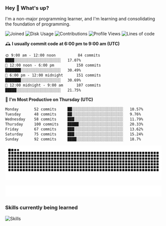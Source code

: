 ### Hey :wave: What's up?

I'm a non-major programming learner, and I'm learning and consolidating the foundation of programming.

<!--START_SECTION:waka-->
![Joined](http://img.shields.io/badge/Joined-6%20years%20ago-6D67E4?style=flat&labelColor=453C67)
![Disk Usage](http://img.shields.io/badge/Github%27s%20Storage-592.6%20MB-FD841F?style=flat&labelColor=E14D2A)
![Contributions](http://img.shields.io/badge/Contributions%20in%202023-104-7DCE13?style=flat&labelColor=2B7A0B)
![Profile Views](http://img.shields.io/badge/Profile%20Views-2-3AB4F2?style=flat&labelColor=0078AA)
![Lines of code](https://img.shields.io/badge/Lines%20of%20code-2%20Million%20Lines%20of%20code-FF8B8B?style=flat&labelColor=EB4747)

🕰️ **I usually commit code at 6:00 pm to 9:00 am (UTC)** 

```text
🌞 9:00 am - 12:00 noon          84 commits     ████░░░░░░░░░░░░░░░░░░░░░   17.07% 
🌆 12:00 noon - 6:00 pm          150 commits    ███████░░░░░░░░░░░░░░░░░░   30.49% 
🌃 6:00 pm - 12:00 midnight      151 commits    ███████░░░░░░░░░░░░░░░░░░   30.69% 
🌙 12:00 midnight - 9:00 am      107 commits    █████░░░░░░░░░░░░░░░░░░░░   21.75%
```
📅 **I'm Most Productive on Thursday (UTC)** 

```text
Monday       52 commits     ██░░░░░░░░░░░░░░░░░░░░░░░   10.57% 
Tuesday      48 commits     ██░░░░░░░░░░░░░░░░░░░░░░░   9.76% 
Wednesday    58 commits     ███░░░░░░░░░░░░░░░░░░░░░░   11.79% 
Thursday     100 commits    █████░░░░░░░░░░░░░░░░░░░░   20.33% 
Friday       67 commits     ███░░░░░░░░░░░░░░░░░░░░░░   13.62% 
Saturday     75 commits     ███░░░░░░░░░░░░░░░░░░░░░░   15.24% 
Sunday       92 commits     ████░░░░░░░░░░░░░░░░░░░░░   18.7%
```

<!--END_SECTION:waka-->

![Snake animation](https://raw.githubusercontent.com/dirname/dirname/output/snake.svg)

![metrics](github-metrics.svg)

### Skills currently being learned

![Skills](https://skillicons.dev/icons?i=linux,rust,go,solidity,typescript,bash,git,postgres,mysql,redis,mongo,docker,kubernetes,grafana,prometheus)
